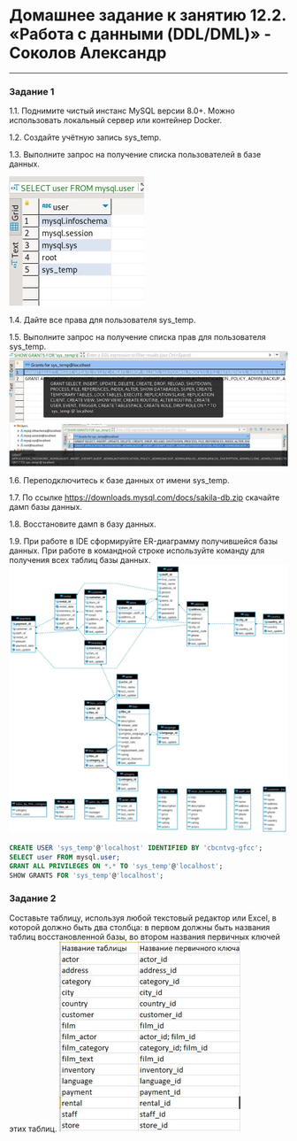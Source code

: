# Домашнее задание к занятию 12.2. «Работа с данными (DDL/DML)» - Соколов Александр

---

### Задание 1
1.1. Поднимите чистый инстанс MySQL версии 8.0+. Можно использовать локальный сервер или контейнер Docker.

1.2. Создайте учётную запись sys_temp. 

1.3. Выполните запрос на получение списка пользователей в базе данных.

![1-1](https://github.com/kovbasaad/12-2-homework/blob/main/img/1-1.JPG)

1.4. Дайте все права для пользователя sys_temp. 

1.5. Выполните запрос на получение списка прав для пользователя sys_temp. 
![1-2](https://github.com/kovbasaad/12-2-homework/blob/main/img/1-2.JPG)
![1-3](https://github.com/kovbasaad/12-2-homework/blob/main/img/1-3.JPG)

1.6. Переподключитесь к базе данных от имени sys_temp.

1.7. По ссылке https://downloads.mysql.com/docs/sakila-db.zip скачайте дамп базы данных.

1.8. Восстановите дамп в базу данных.

1.9. При работе в IDE сформируйте ER-диаграмму получившейся базы данных. При работе в командной строке используйте команду для получения всех таблиц базы данных.
![1-4](https://github.com/kovbasaad/12-2-homework/blob/main/img/photo1674996577.jpeg)

```sql
CREATE USER 'sys_temp'@'localhost' IDENTIFIED BY 'cbcntvg-gfcc';
SELECT user FROM mysql.user;
GRANT ALL PRIVILEGES ON *.* TO 'sys_temp'@'localhost';
SHOW GRANTS FOR 'sys_temp'@'localhost';
```


### Задание 2
Составьте таблицу, используя любой текстовый редактор или Excel, в которой должно быть два столбца: в первом должны быть названия таблиц восстановленной базы, во втором названия первичных ключей этих таблиц. 
![2-1](https://github.com/kovbasaad/12-2-homework/blob/main/img/2-1.JPG)
